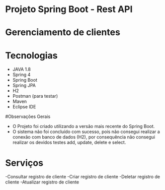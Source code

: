 # Projeto Spring Boot - Rest API 
# Gerenciamento de clientes

# Tecnologias
- JAVA 1.8 
- Spring 4
- Spring Boot
- Spring JPA
- H2
- Postman (para testar)
- Maven
- Eclipse IDE

#Observações Gerais
- O Projeto foi criado utilizando a versão mais recente do Spring Boot.
- O sistema não foi concluído com sucesso, pois não consegui realizar a conexão com banco de dados (H2), por consequência não consegui realizar os devidos testes add, update, delete e select. 

# Serviços 


-Consultar registro de cliente
-Criar registro de cliente
-Deletar registro de cliente
-Atualizar registro de cliente






